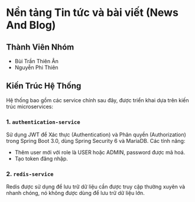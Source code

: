 # Nền tảng Tin tức và bài viết (News And Blog)

## Thành Viên Nhóm
- Bùi Trần Thiên Ân
- Nguyễn Phi Thiên

## Kiến Trúc Hệ Thống
Hệ thống bao gồm các service chính sau đây, được triển khai dựa trên kiến trúc microservices:

### 1. `authentication-service`
Sử dụng JWT để Xác thực (Authentication) và Phân quyền (Authorization) trong Spring Boot 3.0, dùng Spring Security 6 và MariaDB.
Các tính năng:
+ Thêm user mới với role là USER hoặc ADMIN, password được mã hoá.
+ Tạo token đăng nhập.

### 2. `redis-service`
Redis được sử dụng để lưu trữ dữ liệu cần được truy cập thường xuyên và nhanh chóng, nó không được dùng để lưu trữ dữ liệu lớn.

 
